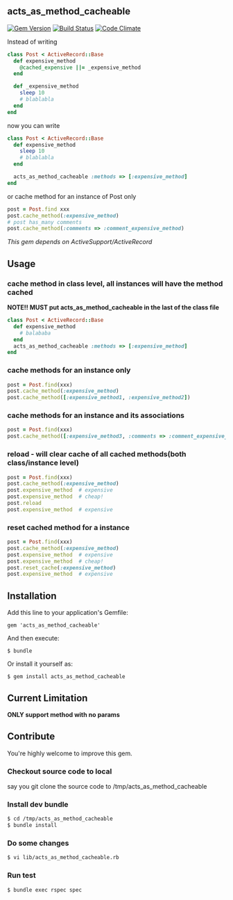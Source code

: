## acts_as_method_cacheable

[![Gem Version](https://badge.fury.io/rb/acts_as_method_cacheable.png)](http://badge.fury.io/rb/acts_as_method_cacheable)
[![Build Status](https://travis-ci.org/bencao/acts_as_method_cacheable.png)](https://travis-ci.org/bencao/acts_as_method_cacheable)
[![Code Climate](https://codeclimate.com/repos/520482e556b10239110072c6/badges/5d7096d9ed502ba874ac/gpa.png)](https://codeclimate.com/repos/520482e556b10239110072c6/feed)

Instead of writing
```ruby
class Post < ActiveRecord::Base
  def expensive_method
    @cached_expensive ||= _expensive_method
  end

  def _expensive_method
    sleep 10
    # blablabla
  end
end
```
now you can write
```ruby
class Post < ActiveRecord::Base
  def expensive_method
    sleep 10
    # blablabla
  end

  acts_as_method_cacheable :methods => [:expensive_method]
end
```
or cache method for an instance of Post only
```ruby
post = Post.find xxx
post.cache_method(:expensive_method)
# post has_many comments
post.cache_method(:comments => :comment_expensive_method)
```

*This gem depends on ActiveSupport/ActiveRecord*

## Usage

### cache method in class level, all instances will have the method cached
**NOTE!! MUST put acts_as_method_cacheable in the last of the class file**
```ruby
class Post < ActiveRecord::Base
  def expensive_method
    # balababa
  end
  acts_as_method_cacheable :methods => [:expensive_method]
end
```

### cache methods for an instance only
```ruby
post = Post.find(xxx)
post.cache_method(:expensive_method)
post.cache_method([:expensive_method1, :expensive_method2])
```

### cache methods for an instance and its associations
```ruby
post = Post.find(xxx)
post.cache_method([:expensive_method3, :comments => :comment_expensive_method])
```

### reload - will clear cache of all cached methods(both class/instance level)
```ruby
post = Post.find(xxx)
post.cache_method(:expensive_method)
post.expensive_method  # expensive
post.expensive_method  # cheap!
post.reload
post.expensive_method  # expensive
```

### reset cached method for a instance
```ruby
post = Post.find(xxx)
post.cache_method(:expensive_method)
post.expensive_method  # expensive
post.expensive_method  # cheap!
post.reset_cache(:expensive_method)
post.expensive_method  # expensive
```

## Installation

Add this line to your application's Gemfile:

    gem 'acts_as_method_cacheable'

And then execute:

    $ bundle

Or install it yourself as:

    $ gem install acts_as_method_cacheable

## Current Limitation
**ONLY support method with no params**

## Contribute

You're highly welcome to improve this gem.

### Checkout source code to local
say you git clone the source code to /tmp/acts_as_method_cacheable

### Install dev bundle
```bash
$ cd /tmp/acts_as_method_cacheable
$ bundle install
```

### Do some changes
```bash
$ vi lib/acts_as_method_cacheable.rb
```

### Run test
```bash
$ bundle exec rspec spec
```

